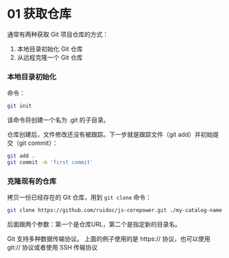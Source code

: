 # 01 获取仓库

通常有两种获取 Git 项目仓库的方式：

1. 本地目录初始化 Git 仓库
2. 从远程克隆一个 Git 仓库

### 本地目录初始化

命令：

```sh
git init
```

该命令将创建一个名为 .git 的子目录。

仓库创建后，文件修改还没有被跟踪。下一步就是跟踪文件（git add）并初始提交（git commit）：

```sh
git add .
git commit -m 'first commit'
```

### 克隆现有的仓库

拷贝一份已经存在的 Git 仓库，用到 `git clone` 命令：

```sh
git clone https://github.com/ruidoc/js-corepower.git ./my-catalog-name
```

后面跟两个参数：第一个是仓库URL，第二个是指定新的目录名。

Git 支持多种数据传输协议。 上面的例子使用的是 https:// 协议，也可以使用 git:// 协议或者使用 SSH 传输协议